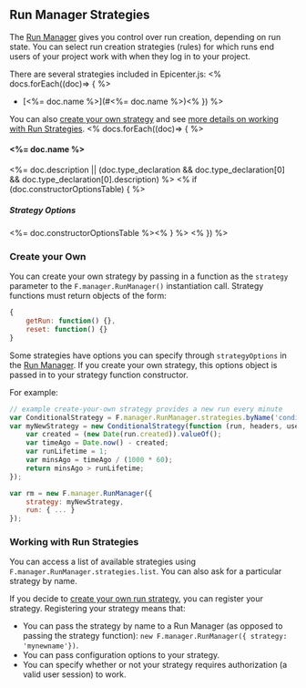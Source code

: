## Run Manager Strategies

The [Run Manager](../run-manager/) gives you control over run creation, depending on run state. You can select run creation strategies (rules) for which runs end users of your project work with when they log in to your project.

There are several strategies included in Epicenter.js:
<% docs.forEach((doc)=> { %>
* [<%= doc.name %>](#<%= doc.name %>)<% }) %>

You can also [create your own strategy](#create-your-own) and see [more details on working with Run Strategies](#working-with-run-strategies).
<% docs.forEach((doc)=> { %>
#### <%= doc.name %>
<%= doc.description || (doc.type_declaration && doc.type_declaration[0] && doc.type_declaration[0].description) %>
<% if (doc.constructorOptionsTable) { %> 
##### Strategy Options
<%= doc.constructorOptionsTable %><% } %>
<% }) %>
### Create your Own

You can create your own strategy by passing in a function as the `strategy` parameter to the `F.manager.RunManager()` instantiation call. Strategy functions must return objects of the form:

```js
{
    getRun: function() {},
    reset: function() {}
}
```

Some strategies have options you can specify through `strategyOptions` in the [Run Manager](../run-manager/). If you create your own strategy, this options object is passed in to your strategy function constructor. 

For example:
```js
// example create-your-own strategy provides a new run every minute
var ConditionalStrategy = F.manager.RunManager.strategies.byName('conditional-creation');
var myNewStrategy = new ConditionalStrategy(function (run, headers, usersession, runsession) { 
    var created = (new Date(run.created)).valueOf();
    var timeAgo = Date.now() - created;
    var runLifetime = 1;
    var minsAgo = timeAgo / (1000 * 60);
    return minsAgo > runLifetime;
});

var rm = new F.manager.RunManager({
    strategy: myNewStrategy,
    run: { ... }
});
```
### Working with Run Strategies

You can access a list of available strategies using `F.manager.RunManager.strategies.list`. You can also ask for a particular strategy by name.

If you decide to [create your own run strategy](#create-your-own), you can register your strategy. Registering your strategy means that:

* You can pass the strategy by name to a Run Manager (as opposed to passing the strategy function): `new F.manager.RunManager({ strategy: 'mynewname'})`.
* You can pass configuration options to your strategy.
* You can specify whether or not your strategy requires authorization (a valid user session) to work.
